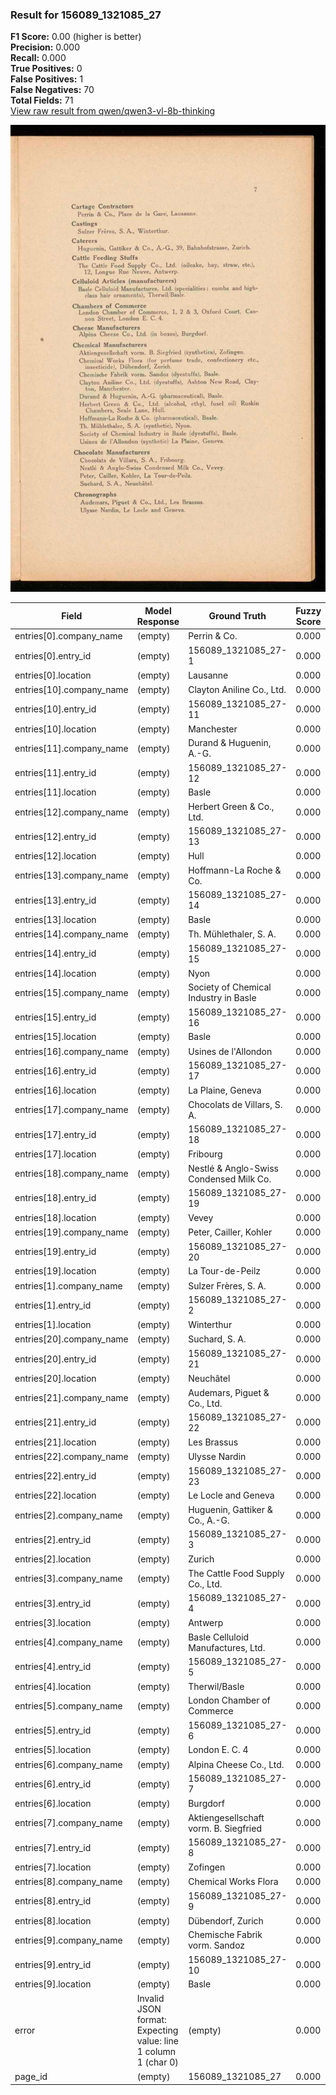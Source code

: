 ### Result for 156089_1321085_27
**F1 Score:** 0.00 (higher is better)<br>**Precision:** 0.000<br>**Recall:** 0.000<br>**True Positives:** 0<br>**False Positives:** 1<br>**False Negatives:** 70<br>**Total Fields:** 71<br>[View raw result from qwen/qwen3-vl-8b-thinking](https://github.com/RISE-UNIBAS/humanities_data_benchmark/blob/main/results/2025-10-28/T0393/request_T0393_156089_1321085_27.json)

<img src="https://github.com/RISE-UNIBAS/humanities_data_benchmark/blob/main/benchmarks/company_lists/images/156089_1321085_27.jpg?raw=true" alt="156089_1321085_27" width="600px">

| Field | Model Response | Ground Truth | Fuzzy Score | Match |
|-------|----------------|--------------|-------------|-------|
| entries[0].company_name | (empty) | Perrin & Co. | 0.000 | ❌ |
| entries[0].entry_id | (empty) | 156089_1321085_27-1 | 0.000 | ❌ |
| entries[0].location | (empty) | Lausanne | 0.000 | ❌ |
| entries[10].company_name | (empty) | Clayton Aniline Co., Ltd. | 0.000 | ❌ |
| entries[10].entry_id | (empty) | 156089_1321085_27-11 | 0.000 | ❌ |
| entries[10].location | (empty) | Manchester | 0.000 | ❌ |
| entries[11].company_name | (empty) | Durand & Huguenin, A.-G. | 0.000 | ❌ |
| entries[11].entry_id | (empty) | 156089_1321085_27-12 | 0.000 | ❌ |
| entries[11].location | (empty) | Basle | 0.000 | ❌ |
| entries[12].company_name | (empty) | Herbert Green & Co., Ltd. | 0.000 | ❌ |
| entries[12].entry_id | (empty) | 156089_1321085_27-13 | 0.000 | ❌ |
| entries[12].location | (empty) | Hull | 0.000 | ❌ |
| entries[13].company_name | (empty) | Hoffmann-La Roche & Co. | 0.000 | ❌ |
| entries[13].entry_id | (empty) | 156089_1321085_27-14 | 0.000 | ❌ |
| entries[13].location | (empty) | Basle | 0.000 | ❌ |
| entries[14].company_name | (empty) | Th. Mühlethaler, S. A. | 0.000 | ❌ |
| entries[14].entry_id | (empty) | 156089_1321085_27-15 | 0.000 | ❌ |
| entries[14].location | (empty) | Nyon | 0.000 | ❌ |
| entries[15].company_name | (empty) | Society of Chemical Industry in Basle | 0.000 | ❌ |
| entries[15].entry_id | (empty) | 156089_1321085_27-16 | 0.000 | ❌ |
| entries[15].location | (empty) | Basle | 0.000 | ❌ |
| entries[16].company_name | (empty) | Usines de l'Allondon | 0.000 | ❌ |
| entries[16].entry_id | (empty) | 156089_1321085_27-17 | 0.000 | ❌ |
| entries[16].location | (empty) | La Plaine, Geneva | 0.000 | ❌ |
| entries[17].company_name | (empty) | Chocolats de Villars, S. A. | 0.000 | ❌ |
| entries[17].entry_id | (empty) | 156089_1321085_27-18 | 0.000 | ❌ |
| entries[17].location | (empty) | Fribourg | 0.000 | ❌ |
| entries[18].company_name | (empty) | Nestlé & Anglo-Swiss Condensed Milk Co. | 0.000 | ❌ |
| entries[18].entry_id | (empty) | 156089_1321085_27-19 | 0.000 | ❌ |
| entries[18].location | (empty) | Vevey | 0.000 | ❌ |
| entries[19].company_name | (empty) | Peter, Cailler, Kohler | 0.000 | ❌ |
| entries[19].entry_id | (empty) | 156089_1321085_27-20 | 0.000 | ❌ |
| entries[19].location | (empty) | La Tour-de-Peilz | 0.000 | ❌ |
| entries[1].company_name | (empty) | Sulzer Frères, S. A. | 0.000 | ❌ |
| entries[1].entry_id | (empty) | 156089_1321085_27-2 | 0.000 | ❌ |
| entries[1].location | (empty) | Winterthur | 0.000 | ❌ |
| entries[20].company_name | (empty) | Suchard, S. A. | 0.000 | ❌ |
| entries[20].entry_id | (empty) | 156089_1321085_27-21 | 0.000 | ❌ |
| entries[20].location | (empty) | Neuchâtel | 0.000 | ❌ |
| entries[21].company_name | (empty) | Audemars, Piguet & Co., Ltd. | 0.000 | ❌ |
| entries[21].entry_id | (empty) | 156089_1321085_27-22 | 0.000 | ❌ |
| entries[21].location | (empty) | Les Brassus | 0.000 | ❌ |
| entries[22].company_name | (empty) | Ulysse Nardin | 0.000 | ❌ |
| entries[22].entry_id | (empty) | 156089_1321085_27-23 | 0.000 | ❌ |
| entries[22].location | (empty) | Le Locle and Geneva | 0.000 | ❌ |
| entries[2].company_name | (empty) | Huguenin, Gattiker & Co., A.-G. | 0.000 | ❌ |
| entries[2].entry_id | (empty) | 156089_1321085_27-3 | 0.000 | ❌ |
| entries[2].location | (empty) | Zurich | 0.000 | ❌ |
| entries[3].company_name | (empty) | The Cattle Food Supply Co., Ltd. | 0.000 | ❌ |
| entries[3].entry_id | (empty) | 156089_1321085_27-4 | 0.000 | ❌ |
| entries[3].location | (empty) | Antwerp | 0.000 | ❌ |
| entries[4].company_name | (empty) | Basle Celluloid Manufactures, Ltd. | 0.000 | ❌ |
| entries[4].entry_id | (empty) | 156089_1321085_27-5 | 0.000 | ❌ |
| entries[4].location | (empty) | Therwil/Basle | 0.000 | ❌ |
| entries[5].company_name | (empty) | London Chamber of Commerce | 0.000 | ❌ |
| entries[5].entry_id | (empty) | 156089_1321085_27-6 | 0.000 | ❌ |
| entries[5].location | (empty) | London E. C. 4 | 0.000 | ❌ |
| entries[6].company_name | (empty) | Alpina Cheese Co., Ltd. | 0.000 | ❌ |
| entries[6].entry_id | (empty) | 156089_1321085_27-7 | 0.000 | ❌ |
| entries[6].location | (empty) | Burgdorf | 0.000 | ❌ |
| entries[7].company_name | (empty) | Aktiengesellschaft vorm. B. Siegfried | 0.000 | ❌ |
| entries[7].entry_id | (empty) | 156089_1321085_27-8 | 0.000 | ❌ |
| entries[7].location | (empty) | Zofingen | 0.000 | ❌ |
| entries[8].company_name | (empty) | Chemical Works Flora | 0.000 | ❌ |
| entries[8].entry_id | (empty) | 156089_1321085_27-9 | 0.000 | ❌ |
| entries[8].location | (empty) | Dübendorf, Zurich | 0.000 | ❌ |
| entries[9].company_name | (empty) | Chemische Fabrik vorm. Sandoz | 0.000 | ❌ |
| entries[9].entry_id | (empty) | 156089_1321085_27-10 | 0.000 | ❌ |
| entries[9].location | (empty) | Basle | 0.000 | ❌ |
| error | Invalid JSON format: Expecting value: line 1 column 1 (char 0) | (empty) | 0.000 | ❌ |
| page_id | (empty) | 156089_1321085_27 | 0.000 | ❌ |
